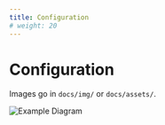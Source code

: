 ```yaml
---
title: Configuration
# weight: 20
---
```


# Configuration

Images go in `docs/img/` or `docs/assets/`.

![Example Diagram](../img/example-diagram.png)

